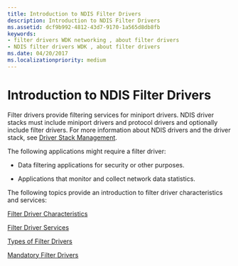 ```yaml
---
title: Introduction to NDIS Filter Drivers
description: Introduction to NDIS Filter Drivers
ms.assetid: dcf9b992-4812-43d7-9170-1a565d8db8fb
keywords:
- filter drivers WDK networking , about filter drivers
- NDIS filter drivers WDK , about filter drivers
ms.date: 04/20/2017
ms.localizationpriority: medium
---
```


# Introduction to NDIS Filter Drivers





Filter drivers provide filtering services for miniport drivers. NDIS driver stacks must include miniport drivers and protocol drivers and optionally include filter drivers. For more information about NDIS drivers and the driver stack, see [Driver Stack Management](driver-stack-management.md).

The following applications might require a filter driver:

-   Data filtering applications for security or other purposes.

-   Applications that monitor and collect network data statistics.

The following topics provide an introduction to filter driver characteristics and services:

[Filter Driver Characteristics](filter-driver-characteristics.md)

[Filter Driver Services](filter-driver-services.md)

[Types of Filter Drivers](types-of-filter-drivers.md)

[Mandatory Filter Drivers](mandatory-filter-drivers.md)

 

 





